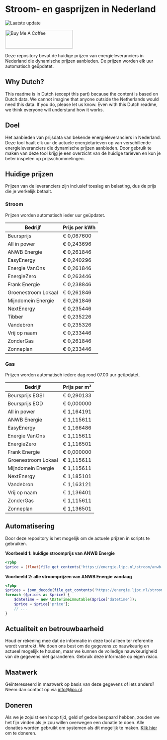 # Stroom- en gasprijzen in Nederland

![Laatste update](https://img.shields.io/badge/laatste%20update-2024--02--01%2012%3A00%20CET-brightgreen)

<a href="https://www.buymeacoffee.com/Lars-" target="_blank"><img src="https://cdn.buymeacoffee.com/buttons/v2/default-orange.png" alt="Buy Me A Coffee" height="60" style="height: 60px !important;width: 217px !important;" ></a>

Deze repository bevat de huidige prijzen van energieleveranciers in Nederland die dynamische prijzen aanbieden. De prijzen worden elk uur automatisch geüpdatet.

## Why Dutch?

This readme is in Dutch (except this part) because the content is based on Dutch data. We cannot imagine that anyone outside the Netherlands would need this data. If you do, please let us know. Even with this Dutch readme, we think
everyone will understand how it works.

## Doel

Het aanbieden van prijsdata van bekende energieleveranciers in Nederland. Deze tool haalt elk uur de actuele energietarieven op van verschillende energieleveranciers die dynamische prijzen aanbieden. Door gebruik te maken van deze tool
krijg je een overzicht van de huidige tarieven en kun je beter inspelen op prijsschommelingen.

## Huidige prijzen

Prijzen van de leveranciers zijn inclusief toeslag en belasting, dus de prijs die je werkelijk betaalt.

### Stroom

Prijzen worden automatisch ieder uur geüpdatet.

 Bedrijf | Prijs per kWh 
---------|---------------
Beursprijs | € 0,067600
All in power | € 0,243696
ANWB Energie | € 0,261846
EasyEnergy | € 0,240296
Energie VanOns | € 0,261846
EnergieZero | € 0,263446
Frank Energie | € 0,238846
Groenestroom Lokaal | € 0,261846
Mijndomein Energie | € 0,261846
NextEnergy | € 0,235446
Tibber | € 0,235226
Vandebron | € 0,235326
Vrij op naam | € 0,233446
ZonderGas | € 0,261846
Zonneplan | € 0,233446


### Gas

Prijzen worden automatisch iedere dag rond 07.00 uur geüpdatet.

 Bedrijf | Prijs per m³ 
---------|--------------
Beursprijs EGSI | € 0,290133
Beursprijs EOD | € 0,000000
All in power | € 1,164191
ANWB Energie | € 1,115611
EasyEnergy | € 1,166486
Energie VanOns | € 1,115611
EnergieZero | € 1,116501
Frank Energie | € 0,000000
Groenestroom Lokaal | € 1,115611
Mijndomein Energie | € 1,115611
NextEnergy | € 1,185101
Vandebron | € 1,163121
Vrij op naam | € 1,136401
ZonderGas | € 1,115611
Zonneplan | € 1,136501


## Automatisering

Door deze repository is het mogelijk om de actuele prijzen in scripts te gebruiken.

**Voorbeeld 1: huidige stroomprijs van ANWB Energie**

```php
<?php
$price = (float)file_get_contents('https://energie.ljpc.nl/stroom/anwb-energie-nu.txt');

```

**Voorbeeld 2: alle stroomprijzen van ANWB Energie vandaag**

```php
<?php
$prices = json_decode(file_get_contents('https://energie.ljpc.nl/stroom/all-in-power-vandaag.json'),true);
foreach ($prices as $price) {
    $dateTime = new \DateTimeImmutable($price['datetime']);
    $price = $price['price'];
    // ...
}
```

## Actualiteit en betrouwbaarheid

Houd er rekening mee dat de informatie in deze tool alleen ter referentie wordt verstrekt. We doen ons best om de gegevens zo nauwkeurig en actueel mogelijk te houden, maar we kunnen de volledige nauwkeurigheid van de gegevens niet
garanderen. Gebruik deze informatie op eigen risico.

## Maatwerk

Geïnteresseerd in maatwerk op basis van deze gegevens of iets anders? Neem dan contact op
via [info@ljpc.nl](mailto:info@ljpc.nl?subject=Energie%20prijzen).

## Doneren

Als we je zojuist een hoop tijd, geld of gedoe bespaard hebben, zouden we het fijn vinden als je zou willen overwegen een
donatie te doen. Alle donaties worden gebruikt om systemen als dit mogelijk te
maken. [Klik hier](https://www.buymeacoffee.com/Lars-) om te doneren.
